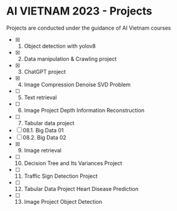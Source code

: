 # AI VIETNAM 2023 - Projects
Projects are conducted under the guidance of AI Vietnam courses

- [x] 01. Object detection with yolov8
- [x] 02. Data manipulation & Crawling project
- [x] 03. ChatGPT project
- [x] 04. Image Compression Denoise SVD Problem
- [ ] 05. Text retrieval
- [ ] 06. Image Project Depth Information Reconstruction
- [ ] 07. Tabular data project
- [ ] 08.1. Big Data 01
- [ ] 08.2. Big Data 02
- [x] 09. Image retrieval
- [ ] 10. Decision Tree and Its Variances Project
- [ ] 11. Traffic Sign Detection Project
- [ ] 12. Tabular Data Project Heart Disease Prediction
- [ ] 13. Image Project Object Detection
